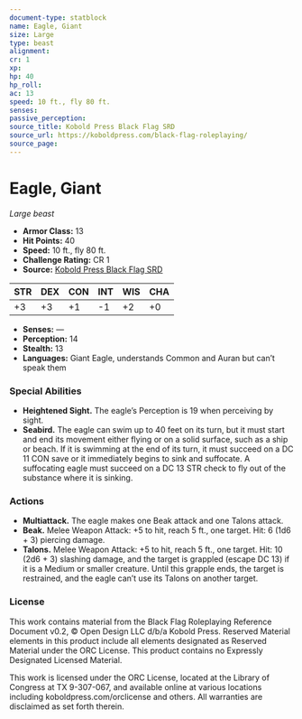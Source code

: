 ```yaml
---
document-type: statblock
name: Eagle, Giant
size: Large
type: beast
alignment: 
cr: 1
xp: 
hp: 40
hp_roll: 
ac: 13
speed: 10 ft., fly 80 ft.
senses: 
passive_perception: 
source_title: Kobold Press Black Flag SRD
source_url: https://koboldpress.com/black-flag-roleplaying/
source_page: 
---
```


# Eagle, Giant

*Large beast*

- **Armor Class:** 13
- **Hit Points:** 40
- **Speed:** 10 ft., fly 80 ft.
- **Challenge Rating:** CR 1
- **Source:** [Kobold Press Black Flag SRD](https://koboldpress.com/black-flag-roleplaying/)

| STR | DEX | CON | INT | WIS | CHA |
| --- | --- | --- | --- | --- | --- |
| +3 | +3 | +1 | -1 | +2 | +0 |

- **Senses:** —
- **Perception:** 14
- **Stealth:** 13
- **Languages:** Giant Eagle, understands Common and Auran but can’t speak them

### Special Abilities

- **Heightened Sight.** The eagle’s Perception is 19 when perceiving by sight.
- **Seabird.** The eagle can swim up to 40 feet on its turn, but it must start and end its movement either flying or on a solid surface, such as a ship or beach. If it is swimming at the end of its turn, it must succeed on a DC 11 CON save or it immediately begins to sink and suffocate. A suffocating eagle must succeed on a DC 13 STR check to fly out of the substance where it is sinking.

### Actions

- **Multiattack.** The eagle makes one Beak attack and one Talons attack.
- **Beak.** Melee Weapon Attack: +5 to hit, reach 5 ft., one target. Hit: 6 (1d6 + 3) piercing damage.
- **Talons.** Melee Weapon Attack: +5 to hit, reach 5 ft., one target. Hit: 10 (2d6 + 3) slashing damage, and the target is grappled (escape DC 13) if it is a Medium or smaller creature. Until this grapple ends, the target is restrained, and the eagle can’t use its Talons on another target.

### License

This work contains material from the Black Flag Roleplaying Reference Document v0.2, © Open Design LLC d/b/a Kobold Press. Reserved Material elements in this product include all elements designated as Reserved Material under the ORC License. This product contains no Expressly Designated Licensed Material.

This work is licensed under the ORC License, located at the Library of Congress at TX 9-307-067, and available online at various locations including koboldpress.com/orclicense and others. All warranties are disclaimed as set forth therein.
